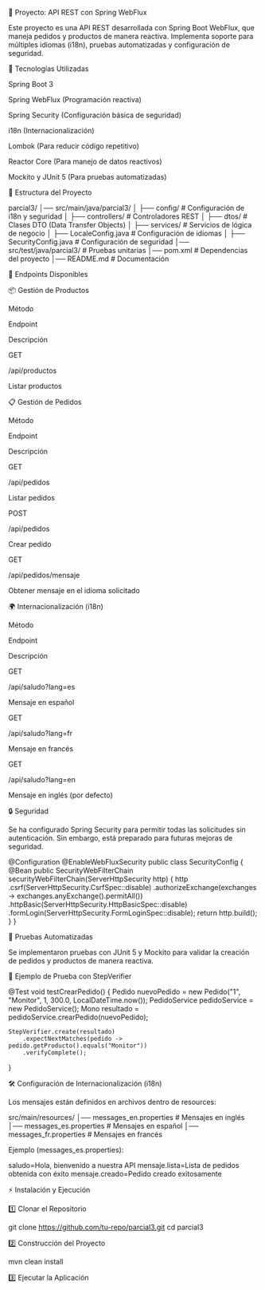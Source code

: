 📌 Proyecto: API REST con Spring WebFlux

Este proyecto es una API REST desarrollada con Spring Boot WebFlux, que maneja pedidos y productos de manera reactiva. Implementa soporte para múltiples idiomas (i18n), pruebas automatizadas y configuración de seguridad.

🚀 Tecnologías Utilizadas

Spring Boot 3

Spring WebFlux (Programación reactiva)

Spring Security (Configuración básica de seguridad)

i18n (Internacionalización)

Lombok (Para reducir código repetitivo)

Reactor Core (Para manejo de datos reactivos)

Mockito y JUnit 5 (Para pruebas automatizadas)

📁 Estructura del Proyecto

parcial3/
│── src/main/java/parcial3/
│   ├── config/         # Configuración de i18n y seguridad
│   ├── controllers/    # Controladores REST
│   ├── dtos/           # Clases DTO (Data Transfer Objects)
│   ├── services/       # Servicios de lógica de negocio
│   ├── LocaleConfig.java  # Configuración de idiomas
│   ├── SecurityConfig.java # Configuración de seguridad
│── src/test/java/parcial3/ # Pruebas unitarias
│── pom.xml              # Dependencias del proyecto
│── README.md            # Documentación

📌 Endpoints Disponibles

📦 Gestión de Productos

Método

Endpoint

Descripción

GET

/api/productos

Listar productos

📋 Gestión de Pedidos

Método

Endpoint

Descripción

GET

/api/pedidos

Listar pedidos

POST

/api/pedidos

Crear pedido

GET

/api/pedidos/mensaje

Obtener mensaje en el idioma solicitado

🌍 Internacionalización (i18n)

Método

Endpoint

Descripción

GET

/api/saludo?lang=es

Mensaje en español

GET

/api/saludo?lang=fr

Mensaje en francés

GET

/api/saludo?lang=en

Mensaje en inglés (por defecto)

🔒 Seguridad

Se ha configurado Spring Security para permitir todas las solicitudes sin autenticación. Sin embargo, está preparado para futuras mejoras de seguridad.

@Configuration
@EnableWebFluxSecurity
public class SecurityConfig {
    @Bean
    public SecurityWebFilterChain securityWebFilterChain(ServerHttpSecurity http) {
        http
            .csrf(ServerHttpSecurity.CsrfSpec::disable)
            .authorizeExchange(exchanges -> exchanges.anyExchange().permitAll())
            .httpBasic(ServerHttpSecurity.HttpBasicSpec::disable)
            .formLogin(ServerHttpSecurity.FormLoginSpec::disable);
        return http.build();
    }
}

🧪 Pruebas Automatizadas

Se implementaron pruebas con JUnit 5 y Mockito para validar la creación de pedidos y productos de manera reactiva.

📝 Ejemplo de Prueba con StepVerifier

@Test
void testCrearPedido() {
    Pedido nuevoPedido = new Pedido("1", "Monitor", 1, 300.0, LocalDateTime.now());
    PedidoService pedidoService = new PedidoService();
    Mono<Pedido> resultado = pedidoService.crearPedido(nuevoPedido);
    
    StepVerifier.create(resultado)
        .expectNextMatches(pedido -> pedido.getProducto().equals("Monitor"))
        .verifyComplete();
}

🛠 Configuración de Internacionalización (i18n)

Los mensajes están definidos en archivos dentro de resources:

src/main/resources/
│── messages_en.properties  # Mensajes en inglés
│── messages_es.properties  # Mensajes en español
│── messages_fr.properties  # Mensajes en francés

Ejemplo (messages_es.properties):

saludo=Hola, bienvenido a nuestra API
mensaje.lista=Lista de pedidos obtenida con éxito
mensaje.creado=Pedido creado exitosamente

⚡ Instalación y Ejecución

1️⃣ Clonar el Repositorio

git clone https://github.com/tu-repo/parcial3.git
cd parcial3

2️⃣ Construcción del Proyecto

mvn clean install

3️⃣ Ejecutar la Aplicación
